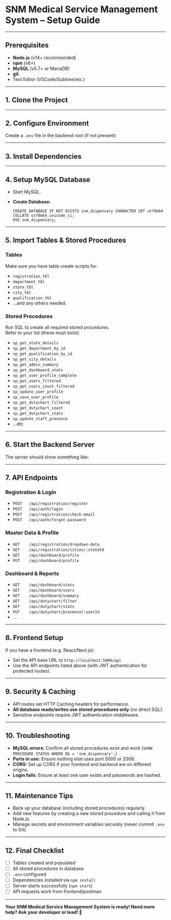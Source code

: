 # SNM Medical Service Management System – Setup Guide

---

## Prerequisites

- **Node.js** (v14+ recommended)
- **npm** (v6+)
- **MySQL** (v5.7+ or MariaDB)
- **git**
- Text Editor (VSCode/Sublime/etc.)

---

## 1. Clone the Project


---

## 2. Configure Environment

Create a `.env` file in the backend root (if not present):


---

## 3. Install Dependencies


---

## 4. Setup MySQL Database

- Start MySQL.
- **Create Database:**

    ```
    CREATE DATABASE IF NOT EXISTS snm_dispensary CHARACTER SET utf8mb4 COLLATE utf8mb4_unicode_ci;
    USE snm_dispensary;
    ```

---

## 5. Import Tables & Stored Procedures

### Tables

Make sure you have table create scripts for:
- `registration_tbl`
- `department_tbl`
- `state_tbl`
- `city_tbl`
- `qualification_tbl`
- ...and any others needed.

### Stored Procedures

Run SQL to create all required stored procedures.  
Refer to your list (these must exist):

- `sp_get_state_details`
- `sp_get_department_by_id`
- `sp_get_qualification_by_id`
- `sp_get_city_details`
- `sp_get_admin_summary`
- `sp_get_dashboard_stats`
- `sp_get_user_profile_complete`
- `sp_get_users_filtered`
- `sp_get_users_count_filtered`
- `sp_update_user_profile`
- `sp_save_user_profile`
- `sp_get_dutychart_filtered`
- `sp_get_dutychart_count`
- `sp_get_dutychart_stats`
- `sp_update_staff_presence`
- ...etc

---

## 6. Start the Backend Server


The server should show something like:


---

## 7. API Endpoints

### Registration & Login
- `POST   /api/registration/register`
- `POST   /api/auth/login`
- `POST   /api/registration/check-email`
- `POST   /api/auth/forgot-password`

### Master Data & Profile
- `GET    /api/registration/dropdown-data`
- `GET    /api/registration/cities/:stateId`
- `GET    /api/dashboard/profile`
- `PUT    /api/dashboard/profile`

### Dashboard & Reports
- `GET    /api/dashboard/stats`
- `GET    /api/dashboard/users`
- `GET    /api/dashboard/summary`
- `GET    /api/dutychart/filter`
- `GET    /api/dutychart/stats`
- `PUT    /api/dutychart/presence/:userId`
- ...

---

## 8. Frontend Setup

If you have a frontend (e.g. React/Next.js):

- Set the API base URL to `http://localhost:5000/api`
- Use the API endpoints listed above (with JWT authentication for protected routes).

---

## 9. Security & Caching

- API routes set HTTP Caching headers for performance.
- **All database reads/writes use stored procedures only** (no direct SQL).
- Sensitive endpoints require JWT authentication middleware.

---

## 10. Troubleshooting

- **MySQL errors:** Confirm all stored procedures exist and work (`SHOW PROCEDURE STATUS WHERE Db = 'snm_dispensary';`)
- **Ports in use:** Ensure nothing else uses port 5000 or 3306.
- **CORS:** Set up CORS if your frontend and backend are on different origins.
- **Login fails:** Ensure at least one user exists and passwords are hashed.

---

## 11. Maintenance Tips

- Back up your database (including stored procedures) regularly.
- Add new features by creating a new stored procedure and calling it from Node.js.
- Manage secrets and environment variables securely (never commit `.env` to Git).

---

## 12. Final Checklist

- [ ] Tables created and populated
- [ ] All stored procedures in database
- [ ] `.env` configured
- [ ] Dependencies installed via `npm install`
- [ ] Server starts successfully (`npm start`)
- [ ] API requests work from frontend/postman

---

**Your SNM Medical Service Management System is ready!
Need more help? Ask your developer or lead! 🚀**
